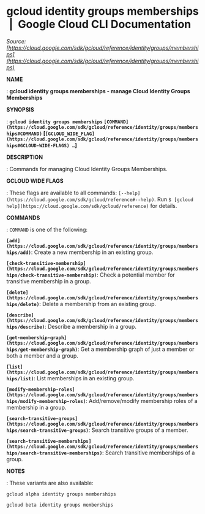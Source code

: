 # gcloud identity groups memberships  |  Google Cloud CLI Documentation

*Source: [https://cloud.google.com/sdk/gcloud/reference/identity/groups/memberships](https://cloud.google.com/sdk/gcloud/reference/identity/groups/memberships)*

**NAME**

: **gcloud identity groups memberships - manage Cloud Identity Groups Memberships**

**SYNOPSIS**

: **`gcloud identity groups memberships` `[COMMAND](https://cloud.google.com/sdk/gcloud/reference/identity/groups/memberships#COMMAND)` [`[GCLOUD_WIDE_FLAG](https://cloud.google.com/sdk/gcloud/reference/identity/groups/memberships#GCLOUD-WIDE-FLAGS) …`]**

**DESCRIPTION**

: Commands for managing Cloud Identity Groups Memberships.

**GCLOUD WIDE FLAGS**

: These flags are available to all commands: `[--help](https://cloud.google.com/sdk/gcloud/reference#--help)`.
Run `$ [gcloud help](https://cloud.google.com/sdk/gcloud/reference)` for details.

**COMMANDS**

: ``COMMAND`` is one of the following:

**`[add](https://cloud.google.com/sdk/gcloud/reference/identity/groups/memberships/add)`**:
Create a new membership in an existing group.

**`[check-transitive-membership](https://cloud.google.com/sdk/gcloud/reference/identity/groups/memberships/check-transitive-membership)`**:
Check a potential member for transitive membership in a group.

**`[delete](https://cloud.google.com/sdk/gcloud/reference/identity/groups/memberships/delete)`**:
Delete a membership from an existing group.

**`[describe](https://cloud.google.com/sdk/gcloud/reference/identity/groups/memberships/describe)`**:
Describe a membership in a group.

**`[get-membership-graph](https://cloud.google.com/sdk/gcloud/reference/identity/groups/memberships/get-membership-graph)`**:
Get a membership graph of just a member or both a member and a group.

**`[list](https://cloud.google.com/sdk/gcloud/reference/identity/groups/memberships/list)`**:
List memberships in an existing group.

**`[modify-membership-roles](https://cloud.google.com/sdk/gcloud/reference/identity/groups/memberships/modify-membership-roles)`**:
Add/remove/modify membership roles of a membership in a group.

**`[search-transitive-groups](https://cloud.google.com/sdk/gcloud/reference/identity/groups/memberships/search-transitive-groups)`**:
Search transitive groups of a member.

**`[search-transitive-memberships](https://cloud.google.com/sdk/gcloud/reference/identity/groups/memberships/search-transitive-memberships)`**:
Search transitive memberships of a group.

**NOTES**

: These variants are also available:

```
gcloud alpha identity groups memberships
```

```
gcloud beta identity groups memberships
```